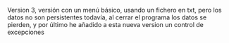 Version 3, versión con un menú básico, usando un fichero en txt, pero los datos no son persistentes todavía, al cerrar el programa los datos se pierden, y por último he añadido a esta nueva version un control de excepciones
